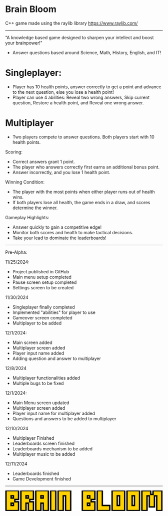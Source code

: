 # Brain Bloom
C++ game made using the raylib library
https://www.raylib.com/

---------------------------------------------------------------------------------------------------------------------------------------------------------------------

“A knowledge based game designed to sharpen your intellect and boost your brainpower!"
- Answer questions based around Science, Math, History, English, and IT!
  
# Singleplayer: 
- Player has 10 health points, answer correctly to get a point and advance to the next question, else you lose a health point!
- Player can use 4 abilities: Reveal two wrong answers, Skip current question, Restore a health point, and Reveal one wrong answer.

# Multiplayer 

- Two players compete to answer questions. Both players start with 10 health points.

Scoring:

- Correct answers grant 1 point.
- The player who answers correctly first earns an additional bonus point.
- Answer incorrectly, and you lose 1 health point.

Winning Condition:

- The player with the most points when either player runs out of health wins.
- If both players lose all health, the game ends in a draw, and scores determine the winner.

Gameplay Highlights:

- Answer quickly to gain a competitive edge!
- Monitor both scores and health to make tactical decisions.
- Take your lead to dominate the leaderboards!

---------------------------------------------------------------------------------------------------------------------------------------------------------------------
Pre-Alpha: 

11/25/2024:
- Project published in GitHub
- Main menu setup completed
- Pause screen setup completed 
- Settings screen to be created

11/30/2024
- Singleplayer finally completed
- Implemented "abilities" for player to use
- Gameover screen completed
- Multiplayer to be added



12/1/2024:
- Main screen added
- Multiplayer screen added
- Player input name added
- Adding question and answer to multiplayer

12/8/2024
- Multiplayer functionalities added
- Multiple bugs to be fixed

12/1/2024:
- Main Menu screen updated
- Multiplayer screen added
- Player input name for multiplayer added
- Questions and answers to be added to multiplayer

12/10/2024
- Multiplayer Finished
- Leaderboards screen finished
- Leaderboards mechanism to be added
- Multiplayer music to be added

12/11/2024
- Leaderboards finished
- Game Development finished


---------------------------------------------------------------------------------------------------------------------------------------------------------------------
![Alt text](/assets/title-logo.png "Brain Bloom")
